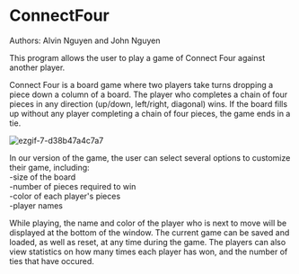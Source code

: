 # ConnectFour

Authors: Alvin Nguyen and John Nguyen

This program allows the user to play a game of Connect Four against another player.

Connect Four is a board game where two players take turns dropping a piece down a column of a board. The player who completes a chain of four pieces in any direction (up/down, left/right, diagonal) wins. If the board fills up without any player completing a chain of four pieces, the game ends in a tie.


![ezgif-7-d38b47a4c7a7](https://user-images.githubusercontent.com/56368354/127702860-ee5dec05-88e1-4b86-9cd4-953a19d718ee.gif)

In our version of the game, the user can select several options to customize their game, including:<br/>
-size of the board<br/>
-number of pieces required to win<br/>
-color of each player's pieces<br/>
-player names<br/>

While playing, the name and color of the player who is next to move will be displayed at the bottom of the window. The current game can be saved and loaded, as well as reset, at any time during the game. The players can also view statistics on how many times each player has won, and the number of ties that have occured.
